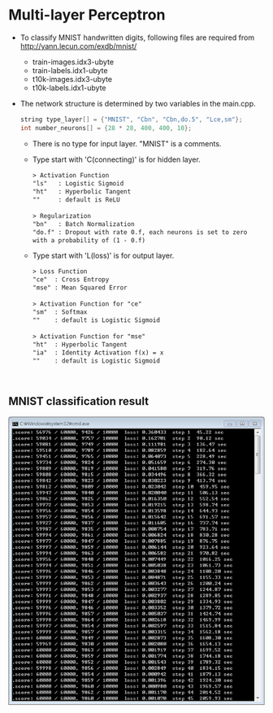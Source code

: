 # Multi-layer Perceptron

- To classify MNIST handwritten digits, following files are required from http://yann.lecun.com/exdb/mnist/
  - train-images.idx3-ubyte
  - train-labels.idx1-ubyte
  - t10k-images.idx3-ubyte
  - t10k-labels.idx1-ubyte

- The network structure is determined by two variables in the main.cpp.

  ```C++
  string type_layer[] = {"MNIST", "Cbn", "Cbn,do.5", "Lce,sm"};
  int number_neurons[] = {28 * 28, 400, 400, 10};
  ```  
  - There is no type for input layer. "MNIST" is a comments.
  - Type start with 'C(connecting)' is for hidden layer.
  
  	```
	> Activation Function
	"ls"   : Logistic Sigmoid
	"ht"   : Hyperbolic Tangent
	""     : default is ReLU
	
	> Regularization
	"bn"   : Batch Normalization
	"do.f" : Dropout with rate 0.f, each neurons is set to zero with a probability of (1 - 0.f)
	```
   - Type start with 'L(loss)' is for output layer.
   
	 ```
	 > Loss Function
	 "ce"  : Cross Entropy
	 "mse" : Mean Squared Error
	 
	 > Activation Function for "ce"
	 "sm"  : Softmax
	 ""    : default is Logistic Sigmoid

	 > Activation Function for "mse"
	 "ht"  : Hyperbolic Tangent
	 "ia"  : Identity Activation f(x) = x
	 ""    : default is Logistic Sigmoid
	 ```
</br>

## MNIST classification result
![result](/Multi-layer_Perceptron/result.png)
